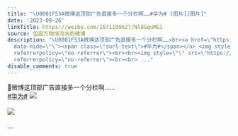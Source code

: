 ```yaml
---
title: "\U0001F53A微博这顶部广告直接多一个分栏啊……#华为# [图片][图片]"
date: '2023-09-26'
linkTitle: https://weibo.com/1671109627/Nl8GguMGi
source: 包容万物恒河水的微博
description: "\U0001F53A微博这顶部广告直接多一个分栏啊……<br><a href=\"https://m.weibo.cn/search?containerid=231522type%3D1%26t%3D10%26q%3D%23%E5%8D%8E%E4%B8%BA%23&amp;isnewpage=1\"
  data-hide=\"\"><span class=\"surl-text\">#华为#</span></a> <img style=\"\" src=\"https://tvax1.sinaimg.cn/large/639b1bfbly1hiagp9ftfaj20zu0t1n0q.jpg\"
  referrerpolicy=\"no-referrer\"><br><br><img style=\"\" src=\"https://tvax3.sinaimg.cn/large/639b1bfbly1hiagp8xqxcj20zu1z8gy3.jpg\"
  referrerpolicy=\"no-referrer\"><br><br> ..."
disable_comments: true
---
```

🔺微博这顶部广告直接多一个分栏啊……<br><a href="https://m.weibo.cn/search?containerid=231522type%3D1%26t%3D10%26q%3D%23%E5%8D%8E%E4%B8%BA%23&amp;isnewpage=1" data-hide=""><span class="surl-text">#华为#</span></a> <img style="" src="https://tvax1.sinaimg.cn/large/639b1bfbly1hiagp9ftfaj20zu0t1n0q.jpg" referrerpolicy="no-referrer"><br><br><img style="" src="https://tvax3.sinaimg.cn/large/639b1bfbly1hiagp8xqxcj20zu1z8gy3.jpg" referrerpolicy="no-referrer"><br><br> ...